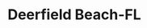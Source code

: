 ---
title: Deerfield Beach-FL
slug: deerfield-beach-fl
f_state:
- cms/state/florida.md
f_locations:
- cms/payday-loan/advance-america-2719.md
- cms/payday-loan/ccs-financial-services-inc-9562.md
- cms/payday-loan/check-cashing-store-11005.md
- cms/payday-loan/fast-cash-money-corporation-17778.md
- cms/payday-loan/national-check-currency-cons-22750.md
- cms/payday-loan/prime-check-cashing-inc-24628.md
- cms/payday-loan/u-need-cash-checking-28004.md
- cms/payday-loan/u-s-exchange-inc-28026.md
updated-on: '2024-05-30T13:41:28.615Z'
created-on: '2024-05-30T13:41:28.615Z'
published-on: '2024-05-30T13:54:32.469Z'
f_city: Deerfield Beach
layout: '[city].html'
tags: city
---